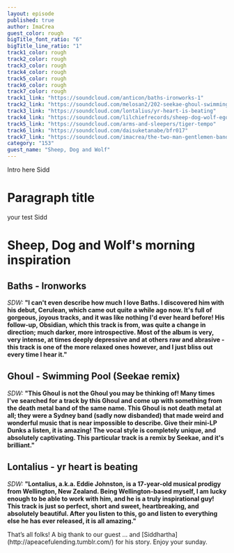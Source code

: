 ```yaml
---
layout: episode
published: true
author: ImaCrea
guest_color: rough
bigTitle_font_ratio: "6"
bigTitle_line_ratio: "1"
track1_color: rough
track2_color: rough
track3_color: rough
track4_color: rough
track5_color: rough
track6_color: rough
track7_color: rough
track1_link: "https://soundcloud.com/anticon/baths-ironworks-1"
track2_link: "https://soundcloud.com/melosan2/202-seekae-ghoul-swimming-pool"
track3_link: "https://soundcloud.com/lontalius/yr-heart-is-beating"
track4_link: "https://soundcloud.com/lilchiefrecords/sheep-dog-wolf-egospect"
track5_link: "https://soundcloud.com/arms-and-sleepers/tiger-tempo"
track6_link: "https://soundcloud.com/daisuketanabe/bfr017"
track7_link: "https://soundcloud.com/imacrea/the-two-man-gentlemen-band-the-square-root-of-two"
category: "153"
guest_name: "Sheep, Dog and Wolf"
---
```


<p id="introduction">
Intro here Sidd</p>
 
# Paragraph title
 
your test Sidd

# Sheep, Dog and Wolf's morning inspiration

## Baths - Ironworks
_SDW:_ **"**I can't even describe how much I love Baths. I discovered him with his debut, Cerulean, which came out quite a while ago now. It's full of gorgeous, joyous tracks, and it was like nothing I'd ever heard before! His follow-up, Obsidian, which this track is from, was quite a change in direction; much darker, more introspective. Most of the album is very, very intense, at times deeply depressive and at others raw and abrasive - this track is one of the more relaxed ones however, and I just bliss out every time I hear it.**"**
 
## Ghoul - Swimming Pool (Seekae remix)
_SDW:_ **"**This Ghoul is not the Ghoul you may be thinking of! Many times I've searched for a track by this Ghoul and come up with something from the death metal band of the same name. This Ghoul is not death metal at all; they were a Sydney band (sadly now disbanded) that made weird and wonderful music that is near impossible to describe. Give their mini-LP Dunks a listen, it is amazing! The vocal style is completely unique, and absolutely captivating.
This particular track is a remix by Seekae, and it's brilliant.**"**
 
## Lontalius - yr heart is beating
_SDW:_ **"**Lontalius, a.k.a. Eddie Johnston, is a 17-year-old musical prodigy from Wellington, New Zealand. Being Wellington-based myself, I am lucky enough to be able to work with him, and he is a truly inspirational guy! This track is just so perfect, short and sweet, heartbreaking, and absolutely beautiful. After you listen to this, go and listen to everything else he has ever released, it is all amazing.**"**
 
<p id="outroduction">
That’s all folks! A big thank to our guest ... and [Siddhartha](http://apeacefulending.tumblr.com/) for his story. Enjoy your sunday.
</p>